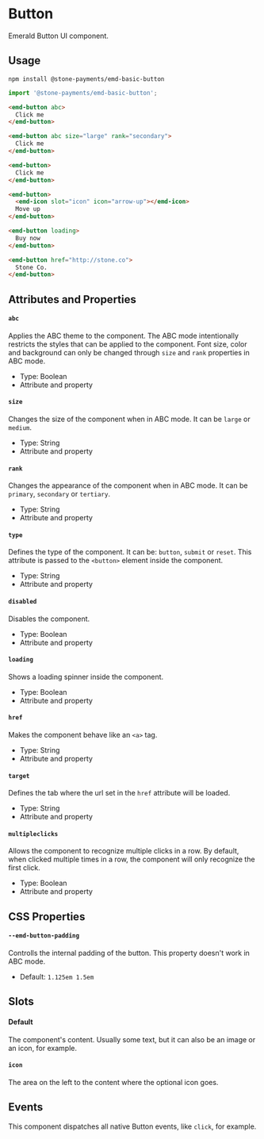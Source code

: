 # Button

Emerald Button UI component.

## Usage

```
npm install @stone-payments/emd-basic-button
```

```js
import '@stone-payments/emd-basic-button';
```

```html
<emd-button abc>
  Click me
</emd-button>

<emd-button abc size="large" rank="secondary">
  Click me
</emd-button>

<emd-button>
  Click me
</emd-button>

<emd-button>
  <emd-icon slot="icon" icon="arrow-up"></emd-icon>
  Move up
</emd-button>

<emd-button loading>
  Buy now
</emd-button>

<emd-button href="http://stone.co">
  Stone Co.
</emd-button>
```

## Attributes and Properties

#### `abc`

Applies the ABC theme to the component. The ABC mode intentionally restricts the styles that can be applied to the component. Font size, color and background can only be changed through `size` and `rank` properties in ABC mode.

- Type: Boolean
- Attribute and property

#### `size`

Changes the size of the component when in ABC mode. It can be `large` or `medium`.

- Type: String
- Attribute and property

#### `rank`

Changes the appearance of the component when in ABC mode. It can be `primary`, `secondary` or `tertiary`.

- Type: String
- Attribute and property

#### `type`

Defines the type of the component. It can be: `button`, `submit` or `reset`. This attribute is passed to the `<button>` element inside the component.

- Type: String
- Attribute and property

#### `disabled`

Disables the component.

- Type: Boolean
- Attribute and property

#### `loading`

Shows a loading spinner inside the component.

- Type: Boolean
- Attribute and property

#### `href`

Makes the component behave like an `<a>` tag.

- Type: String
- Attribute and property

#### `target`

Defines the tab where the url set in the `href` attribute will be loaded.

- Type: String
- Attribute and property

#### `multipleclicks`

Allows the component to recognize multiple clicks in a row. By default, when clicked multiple times in a row, the component will only recognize the first click.

- Type: Boolean
- Attribute and property

## CSS Properties

#### `--emd-button-padding`

Controlls the internal padding of the button. This property doesn't work in ABC mode.

- Default: `1.125em 1.5em`

## Slots

#### Default

The component's content. Usually some text, but it can also be an image or an icon, for example.

#### `icon`

The area on the left to the content where the optional icon goes.

## Events

This component dispatches all native Button events, like `click`, for example.
